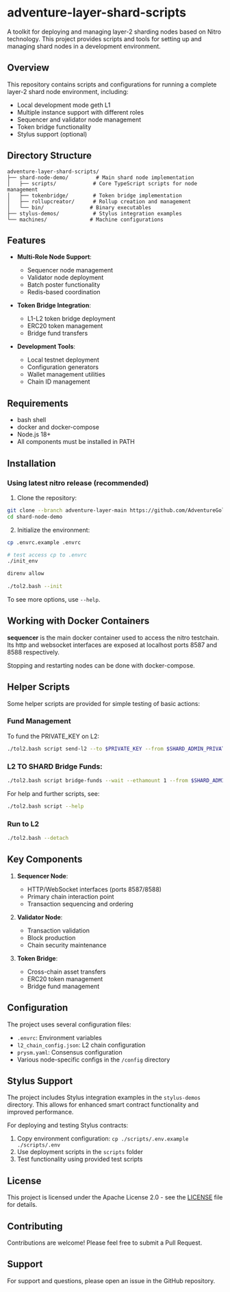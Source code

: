 # adventure-layer-shard-scripts

A toolkit for deploying and managing layer-2 sharding nodes based on Nitro technology. This project provides scripts and tools for setting up and managing shard nodes in a development environment.

## Overview

This repository contains scripts and configurations for running a complete layer-2 shard node environment, including:
- Local development mode geth L1
- Multiple instance support with different roles
- Sequencer and validator node management
- Token bridge functionality
- Stylus support (optional)

## Directory Structure
```
adventure-layer-shard-scripts/
├── shard-node-demo/         # Main shard node implementation
│   ├── scripts/            # Core TypeScript scripts for node management
│   ├── tokenbridge/        # Token bridge implementation
│   ├── rollupcreator/      # Rollup creation and management
│   └── bin/               # Binary executables
├── stylus-demos/           # Stylus integration examples
└── machines/              # Machine configurations
```
## Features

- **Multi-Role Node Support**:
  - Sequencer node management
  - Validator node deployment
  - Batch poster functionality
  - Redis-based coordination

- **Token Bridge Integration**:
  - L1-L2 token bridge deployment
  - ERC20 token management
  - Bridge fund transfers

- **Development Tools**:
  - Local testnet deployment
  - Configuration generators
  - Wallet management utilities
  - Chain ID management

## Requirements

* bash shell
* docker and docker-compose
* Node.js 18+
* All components must be installed in PATH

## Installation

### Using latest nitro release (recommended)

1. Clone the repository:
```bash
git clone --branch adventure-layer-main https://github.com/AdventureGoldDao/adventure-layer-shard-scripts.git
cd shard-node-demo
```

2. Initialize the environment:
```bash
cp .envrc.example .envrc

# test access cp to .envrc
./init_env

direnv allow
 
./tol2.bash --init
```

To see more options, use `--help`.

## Working with Docker Containers

**sequencer** is the main docker container used to access the nitro testchain. Its http and websocket interfaces are exposed at localhost ports 8587 and 8588 respectively.

Stopping and restarting nodes can be done with docker-compose.

## Helper Scripts

Some helper scripts are provided for simple testing of basic actions:

### Fund Management
To fund the PRIVATE_KEY on L2:
```bash
./tol2.bash script send-l2 --to $PRIVATE_KEY --from $SHARD_ADMIN_PRIVATE_KEY --ethamount 1
```

### L2 TO SHARD Bridge Funds:
```bash
./tol2.bash script bridge-funds --wait --ethamount 1 --from $SHARD_ADMIN_PRIVATE_KEY
```

For help and further scripts, see:
```bash
./tol2.bash script --help
```

### Run to L2
```bash
./tol2.bash --detach
```

## Key Components

1. **Sequencer Node**:
   - HTTP/WebSocket interfaces (ports 8587/8588)
   - Primary chain interaction point
   - Transaction sequencing and ordering

2. **Validator Node**:
   - Transaction validation
   - Block production
   - Chain security maintenance

3. **Token Bridge**:
   - Cross-chain asset transfers
   - ERC20 token management
   - Bridge fund management

## Configuration

The project uses several configuration files:
- `.envrc`: Environment variables
- `l2_chain_config.json`: L2 chain configuration
- `prysm.yaml`: Consensus configuration
- Various node-specific configs in the `/config` directory

## Stylus Support

The project includes Stylus integration examples in the `stylus-demos` directory. This allows for enhanced smart contract functionality and improved performance.

For deploying and testing Stylus contracts:
1. Copy environment configuration: `cp ./scripts/.env.example ./scripts/.env`
2. Use deployment scripts in the `scripts` folder
3. Test functionality using provided test scripts

## License

This project is licensed under the Apache License 2.0 - see the [LICENSE](LICENSE) file for details.

## Contributing

Contributions are welcome! Please feel free to submit a Pull Request.

## Support

For support and questions, please open an issue in the GitHub repository.





